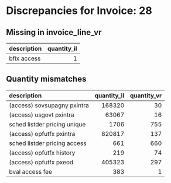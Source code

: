 # Discrepancies for Invoice: 28

## Missing in invoice_line_vr

| description   |   quantity_il |
|:--------------|--------------:|
| bfix access   |             1 |

## Quantity mismatches

| description                  |   quantity_il |   quantity_vr |
|:-----------------------------|--------------:|--------------:|
| (access) sovsupagny pxintra  |        168320 |            30 |
| (access) usgovt pxintra      |         63067 |            16 |
| sched listder pricing unique |          1706 |           755 |
| (access) opfutfx pxintra     |        820817 |           137 |
| sched listder pricing access |           661 |           660 |
| (access) opfutfx history     |           219 |            74 |
| (access) opfutfx pxeod       |        405323 |           297 |
| bval access fee              |           383 |             1 |
